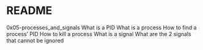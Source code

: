 # README

0x05-processes_and_signals
What is a PID
What is a process
How to find a process’ PID
How to kill a process
What is a signal
What are the 2 signals that cannot be ignored
